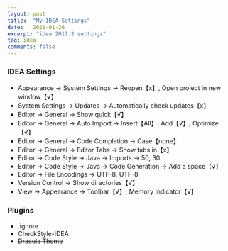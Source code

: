 ```yaml
---
layout: post
title:  "My IDEA Settings"
date:   2021-01-26
excerpt: "idea 2017.2 settings"
tag: idea
comments: false
---
```


### IDEA Settings

*   Appearance -> System Settings -> Reopen【x】, Open project in new window【√】
*   System Settings -> Updates -> Automatically check updates【x】
*   Editor -> General -> Show quick【√】
*   Editor -> General -> Auto Import -> Insert【All】, Add【√】, Optimize【√】
*   Editor -> General -> Code Completion -> Case【none】
*   Editor -> General -> Editor Tabs -> Show tabs in【x】
*   Editor -> Code Style -> Java -> Imports -> 50, 30
*   Editor -> Code Style -> Java -> Code Generation -> Add a space【√】
*   Editor -> File Encodings -> UTF-8, UTF-8
*   Version Control -> Show directories【√】
*   View -> Appearance -> Toolbar【√】, Memory Indicator【√】

### Plugins
*   .ignore
*   CheckStyle-IDEA
*   ~~Dracula Theme~~
